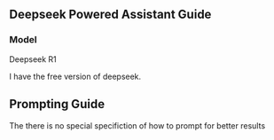 ## Deepseek Powered Assistant Guide

### Model

Deepseek R1

I have the free version of deepseek. 

## Prompting Guide

The there is no special specifiction of how to prompt for better results